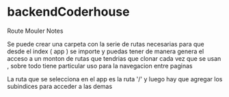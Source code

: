 # backendCoderhouse


Route Mouler Notes

Se puede crear una carpeta con la serie de rutas necesarias para que desde el index ( app ) se importe y puedas tener de manera genera el acceso a un monton de rutas que tendrias que clonar cada vez que se usan , sobre todo tiene particular uso para la navegacion entre paginas


La ruta que se selecciona en el app es la ruta '/' y luego hay que agregar los subindices para acceder a las demas

